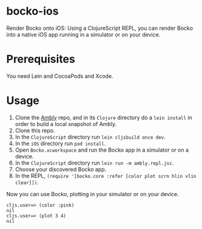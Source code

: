 # bocko-ios

Render Bocko onto iOS: Using a ClojureScript REPL, you can render Bocko into a native iOS app running in a simulator or on your device.

# Prerequisites

You need Lein and CocoaPods and Xcode.

# Usage

1. Clone the [Ambly](https://github.com/omcljs/ambly) repo, and in its `Clojure` directory do a `lein install` in order to build a local snapshot of Ambly.
2. Clone this repo.
3. In the `ClojureScript` directory run `lein cljsbuild once dev`.
4. In the `iOS` directory run `pod install`.
5. Open `Bocko.xcworkspace` and run the Bocko app in a simulator or on a device.
6. In the `ClojureScript` directory run `lein run -m ambly.repl.jsc`.
7. Choose your discovered Bocko app.
8. In the REPL, `(require '[bocko.core :refer [color plot scrn hlin vlin clear]])`.

Now you can use Bocko, plotting in your simulator or on your device.

```
cljs.user=> (color :pink)
nil
cljs.user=> (plot 3 4)
nil
```

